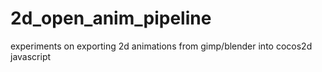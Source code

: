 # 2d_open_anim_pipeline
experiments on exporting 2d animations from gimp/blender into cocos2d javascript
